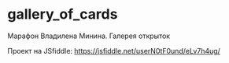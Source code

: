 # gallery_of_cards
Марафон Владилена Минина. Галерея открыток

Проект на JSfiddle: https://jsfiddle.net/userN0tF0und/eLv7h4ug/
